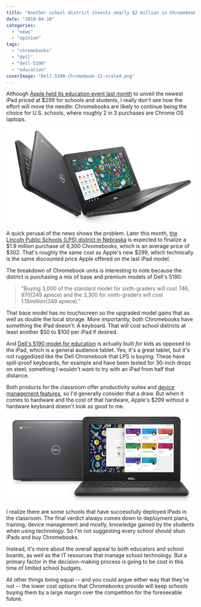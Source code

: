 ```yaml
---
title: "Another school district invests nearly $2 million in Chromebooks, not iPads"
date: "2018-04-10"
categories: 
  - "news"
  - "opinion"
tags: 
  - "chromebooks"
  - "dell"
  - "dell-5190"
  - "education"
coverImage: "Dell-5190-Chromebook-11-scaled.png"
---
```


Although [Apple held its education event last month](https://www.apple.com/newsroom/2018/03/apples-chicago-events-highlight-creativity-in-education/) to unveil the newest iPad priced at $299 for schools and students, I really don't see how the effort will move the needle: Chromebooks are likely to continue being the choice for U.S. schools, where roughly 2 in 3 purchases are Chrome OS laptops.

[![Dell 5190](images/dell-5190.jpg)](https://aboutchromebooks.com/wp-content/uploads/2018/04/dell-5190.jpg)

A quick perusal of the news shows the problem. Later this month, [the Lincoln Public Schools (LPS) district in Nebraska](http://journalstar.com/news/local/education/lps-looks-to-buy-new-chromebooks/article_693c3682-033f-5efa-9e5c-f3db536689f6.html) is expected to finalize a $1.9 million purchase of 6,300 Chromebooks, which is an average price of $302. That's roughly the same cost as Apple's new $299, which technically is the same discounted price Apple offered on the last iPad model.

The breakdown of Chromebook units is interesting to note because the district is purchasing a mix of base and premium models of Dell's 5190:

> "Buying 3,000 of the standard model for sixth-graders will cost $746,970 ($249 apiece) and the 3,300 for ninth-graders will cost $1.15 million ($349 apiece)."

That base model has no touchscreen so the upgraded model gains that as well as double the local storage. More importantly, both Chromebooks have something the iPad doesn't: A keyboard. That will cost school districts at least another $50 to $100 per iPad if desired.

And [Dell's 5190 model for education](http://www.dell.com/en-us/work/shop/cty/pdp/spd/chromebook-11-5190-laptop) is actually built _for_ kids as opposed to the iPad, which is a general audience tablet. Yes, it's a great tablet, but it's not ruggedized like the Dell Chromebook that LPS is buying: These have spill-proof keyboards, for example and have been tested for 30-inch drops on steel; something I wouldn't want to try with an iPad from half that distance.

Both products for the classroom offer productivity suites and [device management features](https://support.google.com/chrome/a/answer/1289314?hl=en), so I'd generally consider that a draw. But when it comes to hardware and the cost of that hardware, Apple's $299 without a hardware keyboard doesn't look as good to me.

[![Dell 5190 for education](images/Dell-5190-for-education.jpg)](https://aboutchromebooks.com/wp-content/uploads/2018/04/Dell-5190-for-education.jpg)

I realize there are some schools that have successfully deployed iPads in the classroom. The final verdict always comes down to deployment plans, training, device management and mostly, knowledge gained by the students when using technology. So I'm not suggesting every school should shun iPads and buy Chromebooks.

Instead, it's more about the overall appeal to both educators and school boards, as well as the IT resources that manage school technology. But a primary factor in the decision-making process is going to be cost in this time of limited school budgets.

All other things being equal -- and you could argue either way that they're not -- the lower cost options that Chromebooks provide will keep schools buying them by a large margin over the competition for the foreseeable future.
